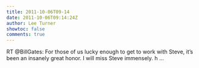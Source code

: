 ```yaml
---
title: 2011-10-06T09-14
date: 2011-10-06T09:14:24Z
author: Lee Turner
showtoc: false
comments: true
---
```


RT @BillGates: For those of us lucky enough to get to work with Steve, it’s been an insanely great honor. I will miss Steve immensely. h ...

